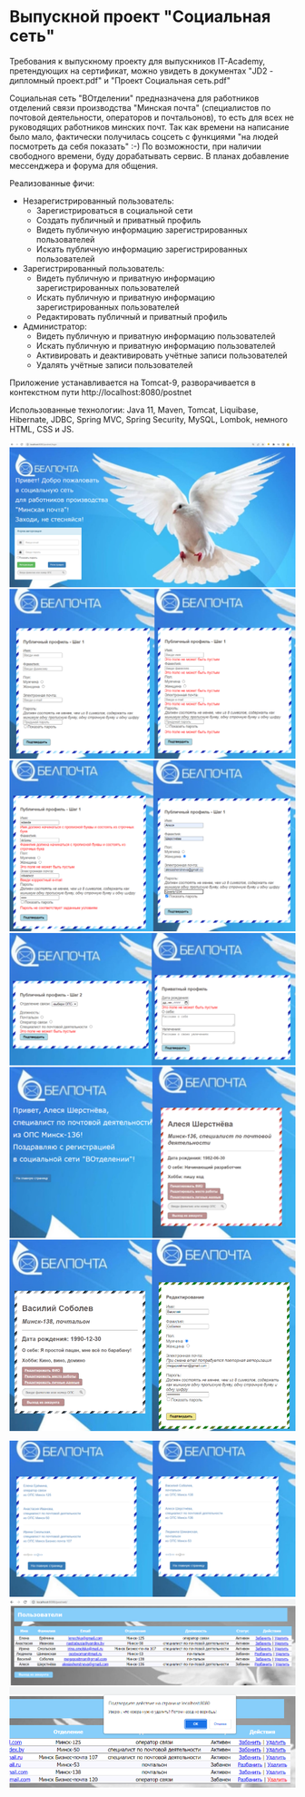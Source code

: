 # Выпускной проект "Социальная сеть"
<p>Требования к выпускному проекту для выпускников IT-Academy, претендующих на сертификат, можно увидеть в документах 
"JD2 - дипломный проект.pdf" и "Проект Социальная сеть.pdf"</p>
<p>Социальная сеть "ВОтделении" предназначена для работников отделений связи производства "Минская почта" (специалистов 
по почтовой деятельности, операторов и почтальонов), то есть для всех не руководящих работников минских почт.
Так как времени на написание было мало, фактически получилась соцсеть с функциями "на людей посмотреть 
да себя показать" :-) По возможности, при наличии свободного времени, буду дорабатывать сервис. В планах добавление 
мессенджера и форума для общения.</p>
Реализованные фичи:
<ul>
    <li>Незарегистрированный пользователь:
        <ul>
            <li>Зарегистрироваться в социальной сети</li>
            <li>Создать публичный и приватный профиль</li>
            <li>Видеть публичную информацию зарегистрированных пользователей</li>
            <li>Искать публичную информацию зарегистрированных пользователей</li>
        </ul>
    </li>
    <li>Зарегистрированный пользователь:
        <ul>
            <li>Видеть публичную и приватную информацию зарегистрированных пользователей</li>
            <li>Искать публичную и приватную информацию зарегистрированных пользователей</li>
            <li>Редактировать публичный и приватный профиль</li>
        </ul>
    </li>
    <li>Администратор:
        <ul>
            <li>Видеть публичную и приватную информацию пользователей</li>
            <li>Искать публичную и приватную информацию пользователей</li>
            <li>Активировать и деактивировать учётные записи пользователей</li>
            <li>Удалять учётные записи пользователей</li>
        </ul>
    </li>
</ul>
<p>Приложение устанавливается на Tomcat-9, разворачивается в контекстном пути http://localhost:8080/postnet</p>
<p>Использованные технологии: Java 11, Maven, Tomcat, Liquibase, Hibernate, JDBC, Spring MVC, Spring Security,
MySQL, Lombok, немного HTML, CSS и JS.</p>

![img.png](img.png)
![img_1.png](img_1.png)
![img_2.png](img_2.png)
![img_3.png](img_3.png)
![img_4.png](img_4.png)
![img_5.png](img_5.png)

![img_7.png](img_7.png)
![img_8.png](img_8.png)
![img_9.png](img_9.png)